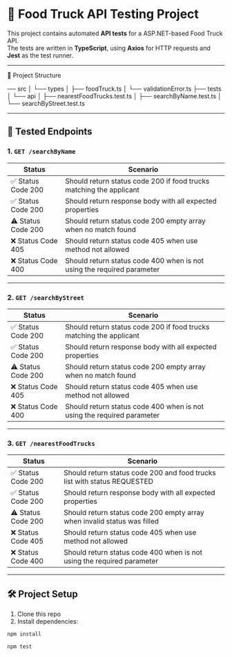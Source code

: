 # 🍔 Food Truck API Testing Project

This project contains automated **API tests** for a ASP.NET-based Food Truck API.  
The tests are written in **TypeScript**, using **Axios** for HTTP requests and **Jest** as the test runner.

---

📁 Project Structure

── src
│   └── types
│       ├── foodTruck.ts
│       └── validationError.ts
├── tests
│   └── api
│       ├── nearestFoodTrucks.test.ts
│       ├── searchByName.test.ts
│       └── searchByStreet.test.ts

---

## 📌 Tested Endpoints

### 1. `GET /searchByName`

| Status   |  Scenario   |
|----------|-------------|
| ✅ Status Code 200 | Should return status code 200 if food trucks matching the applicant |
| ✅ Status Code 200 | Should return response body with all expected properties |
| ⚠️ Status Code 200 | Should return status code 200 empty array when no match found |
| ❌ Status Code 405 | Should return status code 405 when use method not allowed |
| ❌ Status Code 400 | Should return status code 400 when is not using the required parameter |

---

### 2. `GET /searchByStreet`

| Status   |  Scenario   |
|----------|-------------|
| ✅ Status Code 200 | Should return status code 200 if food trucks matching the applicant |
| ✅ Status Code 200 | Should return response body with all expected properties |
| ⚠️ Status Code 200 | Should return status code 200 empty array when no match found |
| ❌ Status Code 405 | Should return status code 405 when use method not allowed |
| ❌ Status Code 400 | Should return status code 400 when is not using the required parameter |

---

### 3. `GET /nearestFoodTrucks`

| Status   |  Scenario   |
|----------|-------------|
| ✅ Status Code 200 | Should return status code 200 and food trucks list with status REQUESTED |
| ✅ Status Code 200 | Should return response body with all expected properties |
| ⚠️ Status Code 200 | Should return status code 200 empty array when invalid status was filled |
| ❌ Status Code 405 | Should return status code 405 when use method not allowed |
| ❌ Status Code 400 | Should return status code 400 when is not using the required parameter |

---

## 🛠 Project Setup

1. Clone this repo
2. Install dependencies:

```bash
npm install

npm test
